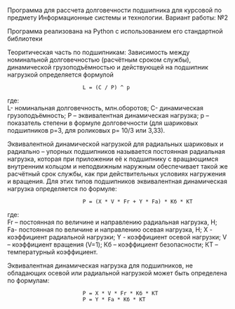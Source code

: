 Программа для рассчета долговечности подшипника для курсовой по предмету
                    Информационные системы и технологии.
                            Вариант работы: №2


Программа реализована на Python с использованием его стандартной библиотеки 

Теоритическая часть по подшипникам:
Зависимость между номинальной долговечностью (расчётным сроком службы), динамической грузоподъёмностью и
действующей на подшипник нагрузкой определяется формулой

                            L = (C / P) ^ p

где:        
L- номинальная долговечность, млн.оборотов;
C- динамическая грузоподъёмность;
P – эквивалентная динамическая нагрузка;
p – показатель степени в формуле долговечности
                (для шариковых подшипников p=3, для роликовых p= 10/3 или 3,33).

Эквивалентной динамической нагрузкой для радиальных шариковых и радиально – упорных подшипников называется
постоянная радиальная нагрузка, которая при приложении её к подшипнику с вращающимся внутренним кольцом и
неподвижным наружным обеспечивает такой же расчётный срок службы, как при действительных условиях нагружения
и вращения. Для этих типов подшипников эквивалентная динамическая нагрузка определяется по формуле:

                            P = (X * V * Fr + Y * Fa) * Кб * КT

где:  
Fr – постоянная по величине и направлению радиальная нагрузка, Н;
Fa- постоянная по величине и направлению осевая нагрузка, Н;
X - коэффициент радиальной нагрузки;
Y - коэффициент осевой нагрузки;
V – коэффициент вращения (V=1);
Кб – коэффициент безопасности;
КT – температурный коэффициент.

Эквивалентная динамическая нагрузка для подшипников, не обладающих осевой или
радиальной нагрузкой может быть определена по формулам:

                            P = X * V * Fr * Кб * КT
                            P = Y * Fa * Кб * КT

